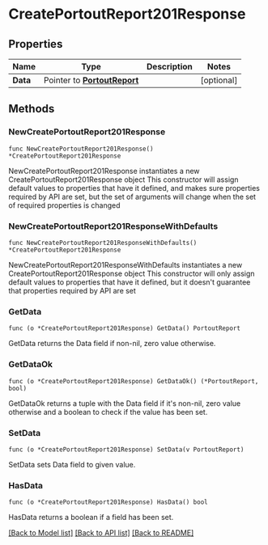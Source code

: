 # CreatePortoutReport201Response

## Properties

Name | Type | Description | Notes
------------ | ------------- | ------------- | -------------
**Data** | Pointer to [**PortoutReport**](PortoutReport.md) |  | [optional] 

## Methods

### NewCreatePortoutReport201Response

`func NewCreatePortoutReport201Response() *CreatePortoutReport201Response`

NewCreatePortoutReport201Response instantiates a new CreatePortoutReport201Response object
This constructor will assign default values to properties that have it defined,
and makes sure properties required by API are set, but the set of arguments
will change when the set of required properties is changed

### NewCreatePortoutReport201ResponseWithDefaults

`func NewCreatePortoutReport201ResponseWithDefaults() *CreatePortoutReport201Response`

NewCreatePortoutReport201ResponseWithDefaults instantiates a new CreatePortoutReport201Response object
This constructor will only assign default values to properties that have it defined,
but it doesn't guarantee that properties required by API are set

### GetData

`func (o *CreatePortoutReport201Response) GetData() PortoutReport`

GetData returns the Data field if non-nil, zero value otherwise.

### GetDataOk

`func (o *CreatePortoutReport201Response) GetDataOk() (*PortoutReport, bool)`

GetDataOk returns a tuple with the Data field if it's non-nil, zero value otherwise
and a boolean to check if the value has been set.

### SetData

`func (o *CreatePortoutReport201Response) SetData(v PortoutReport)`

SetData sets Data field to given value.

### HasData

`func (o *CreatePortoutReport201Response) HasData() bool`

HasData returns a boolean if a field has been set.


[[Back to Model list]](../README.md#documentation-for-models) [[Back to API list]](../README.md#documentation-for-api-endpoints) [[Back to README]](../README.md)


